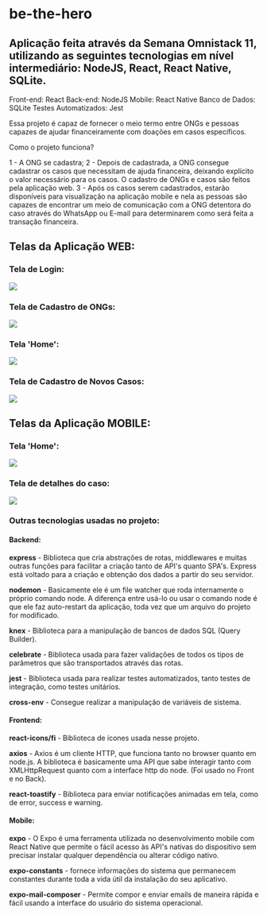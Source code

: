 # be-the-hero

## Aplicação feita através da Semana Omnistack 11, utilizando as seguintes tecnologias em nível intermediário: NodeJS, React, React Native, SQLite.

Front-end: React
Back-end: NodeJS
Mobile: React Native
Banco de Dados: SQLite
Testes Automatizados: Jest

Essa projeto é capaz de fornecer o meio termo entre ONGs e pessoas capazes de ajudar financeiramente com doações em casos específicos.

Como o projeto funciona?

1 - A ONG se cadastra;
2 - Depois de cadastrada, a ONG consegue cadastrar os casos que necessitam de ajuda financeira, deixando explícito o valor necessário para os casos. 
    O cadastro de ONGs e casos são feitos pela aplicação web.
3 - Após os casos serem cadastrados, estarão disponíveis para visualização na aplicação mobile e nela as pessoas são capazes de encontrar um meio de
    comunicação com a ONG detentora do caso através do WhatsApp ou E-mail para determinarem como será feita a transação financeira.
    
   
## Telas da Aplicação WEB:

### Tela de Login:

<img src="frontend/images/tela_login.png">

### Tela de Cadastro de ONGs:

<img src="frontend/images/tela_cadastro_ongs.png">

### Tela 'Home':

<img src="frontend/images/tela_home.png">

### Tela de Cadastro de Novos Casos:

<img src="frontend/images/tela_cadastro_novos_casos.png">


## Telas da Aplicação MOBILE:

### Tela 'Home':

<img src="mobile/images/tela_main_mobile.png">

### Tela de detalhes do caso:

<img src="mobile/images/tela_detalhes_mobile.png">



### Outras tecnologias usadas no projeto:


#### Backend:

**express** - Biblioteca que cria abstrações de rotas, middlewares e muitas outras funções para facilitar a criação tanto de API's quanto SPA's. Express está voltado para
              a criação e obtenção dos dados a partir do seu servidor.

**nodemon** - Basicamente ele é um file watcher que roda internamente o próprio comando node. A diferença entre usá-lo ou usar o comando node é que ele faz auto-restart
              da aplicação, toda vez que um arquivo do projeto for modificado.
         
**knex** - Biblioteca para a manipulação de bancos de dados SQL (Query Builder).

**celebrate** - Biblioteca usada para fazer validações de todos os tipos de parâmetros que são transportados através das rotas.

**jest** - Biblioteca usada para realizar testes automatizados, tanto testes de integração, como testes unitários.

**cross-env** - Consegue realizar a manipulação de variáveis de sistema.


#### Frontend:

**react-icons/fi** - Biblioteca de ícones usada nesse projeto.

**axios** - Axios é um cliente HTTP, que funciona tanto no browser quanto em node.js. A biblioteca é basicamente uma API que sabe interagir tanto com XMLHttpRequest quanto 
            com a interface http do node. (Foi usado no Front e no Back).

**react-toastify** - Biblioteca para enviar notificações animadas em tela, como de error, success e warning.


#### Mobile:
**expo** - O Expo é uma ferramenta utilizada no desenvolvimento mobile com React Native que permite o fácil acesso às API's nativas do dispositivo sem precisar instalar qualquer 
           dependência ou alterar código nativo.
           
**expo-constants** - fornece informações do sistema que permanecem constantes durante toda a vida útil da instalação do seu aplicativo.

**expo-mail-composer** - Permite compor e enviar emails de maneira rápida e fácil usando a interface do usuário do sistema operacional. 
